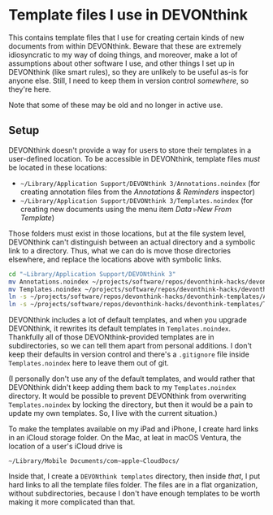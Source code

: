# Template files I use in DEVONthink

This contains template files that I use for creating certain kinds of new documents from within DEVONthink. Beware that these are extremely idiosyncratic to my way of doing things, and moreover, make a lot of assumptions about other software I use, and other things I set up in DEVONthink (like smart rules), so they are unlikely to be useful as-is for anyone else. Still, I need to keep them in version control _somewhere_, so they're here.

Note that some of these may be old and no longer in active use.

## Setup

DEVONthink doesn't provide a way for users to store their templates in a user-defined location. To be accessible in DEVONthink, template files _must_ be located in these locations:

* `~/Library/Application Support/DEVONthink 3/Annotations.noindex` (for creating annotation files from the _Annotations & Reminders_ inspector)
* `~/Library/Application Support/DEVONthink 3/Templates.noindex` (for creating new documents using the menu item <em>Data</em> ▹<em>New From Template</em>)

Those folders must exist in those locations, but at the file system level, DEVONthink can't distinguish between an actual directory and a symbolic link to a directory. Thus, what we can do is move those directories elsewhere, and replace the locations above with symbolic links.

```sh
cd "~Library/Application Support/DEVONthink 3"
mv Annotations.noindex ~/projects/software/repos/devonthink-hacks/devonthink-templates/
mv Templates.noindex ~/projects/software/repos/devonthink-hacks/devonthink-templates/
ln -s ~/projects/software/repos/devonthink-hacks/devonthink-templates/Annotations.noindex
ln -s ~/projects/software/repos/devonthink-hacks/devonthink-templates/Templates.noindex
```

DEVONthink includes a lot of default templates, and when you upgrade DEVONthink, it rewrites its default templates in `Templates.noindex`. Thankfully all of those DEVONthink-provided templates are in subdirectories, so we can tell them apart from personal additions. I don't keep their defaults in version control and there's a `.gitignore` file inside `Templates.noindex` here to leave them out of git.

(I personally don't use any of the default templates, and would rather that DEVONthink didn't keep adding them back to my `Templates.noindex` directory. It would be possible to prevent DEVONthink from overwriting `Templates.noindex` by locking the directory, but then it would be a pain to update my own templates. So, I live with the current situation.)

To make the templates available on my iPad and iPhone, I create hard links in an iCloud storage folder. On the Mac, at leat in macOS Ventura, the location of a user's iCloud drive is

```
~/Library/Mobile Documents/com~apple~CloudDocs/
```

Inside that, I create a `DEVONthink templates` directory, then inside _that_, I put hard links to all the template files folder. The files are in a flat organization, without subdirectories, because I don't have enough templates to be worth making it more complicated than that.

